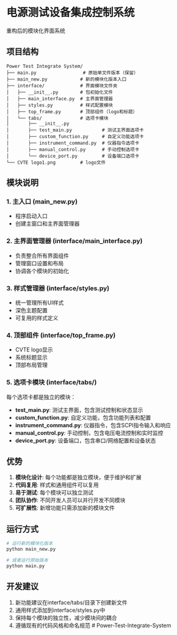 # 电源测试设备集成控制系统

重构后的模块化界面系统

## 项目结构

```
Power Test Integrate System/
├── main.py                 # 原始单文件版本（保留）
├── main_new.py            # 新的模块化版本入口
├── interface/             # 界面模块文件夹
│   ├── __init__.py        # 包初始化文件
│   ├── main_interface.py  # 主界面管理器
│   ├── styles.py          # 样式配置模块
│   ├── top_frame.py       # 顶部组件（logo和标题）
│   └── tabs/              # 选项卡模块
│       ├── __init__.py
│       ├── test_main.py           # 测试主界面选项卡
│       ├── custom_function.py     # 自定义功能选项卡
│       ├── instrument_command.py  # 仪器指令选项卡
│       ├── manual_control.py      # 手动控制选项卡
│       └── device_port.py         # 设备端口选项卡
└── CVTE logo1.png         # logo文件
```

## 模块说明

### 1. 主入口 (main_new.py)
- 程序启动入口
- 创建主窗口和主界面管理器

### 2. 主界面管理器 (interface/main_interface.py)
- 负责整合所有界面组件
- 管理窗口设置和布局
- 协调各个模块的初始化

### 3. 样式管理器 (interface/styles.py)
- 统一管理所有UI样式
- 深色主题配置
- 可复用的样式定义

### 4. 顶部组件 (interface/top_frame.py)
- CVTE logo显示
- 系统标题显示
- 顶部布局管理

### 5. 选项卡模块 (interface/tabs/)
每个选项卡都是独立的模块：
- **test_main.py**: 测试主界面，包含测试控制和状态显示
- **custom_function.py**: 自定义功能，包含功能列表和配置
- **instrument_command.py**: 仪器指令，包含SCPI指令输入和响应
- **manual_control.py**: 手动控制，包含电压电流控制和实时监控
- **device_port.py**: 设备端口，包含串口/网络配置和设备状态

## 优势

1. **模块化设计**: 每个功能都是独立模块，便于维护和扩展
2. **代码复用**: 样式和通用组件可以复用
3. **易于测试**: 每个模块可以独立测试
4. **团队协作**: 不同开发人员可以并行开发不同模块
5. **可扩展性**: 新增功能只需添加新的模块文件

## 运行方式

```bash
# 运行新的模块化版本
python main_new.py

# 或者运行原始版本
python main.py
```

## 开发建议

1. 新功能建议在interface/tabs/目录下创建新文件
2. 通用样式添加到interface/styles.py中
3. 保持每个模块的独立性，减少模块间的耦合
4. 遵循现有的代码风格和命名规范
#   P o w e r - T e s t - I n t e g r a t e - S y s t e m  
 